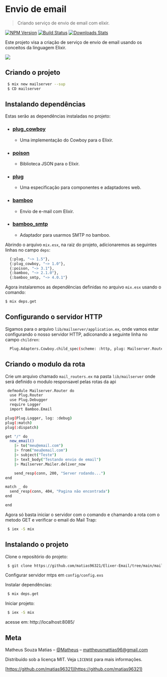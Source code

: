 # Envio de email
> Criando serviço de envio de email com elixir.

[![NPM Version][npm-image]][npm-url]
[![Build Status][travis-image]][travis-url]
[![Downloads Stats][npm-downloads]][npm-url]

Este projeto visa a criação de serviço de envio de email usando os conceitos da linguagem Elixir. 

![](../header.png)

## Criando o projeto

```sh
 $ mix new mailserver --sup
 $ CD mailserver
```

## Instalando dependências

Estas serão as dependências instaladas no projeto:

- ### [plug_cowboy][plug_cowboy] 
  * Uma implementação do Cowboy para o Elixir.
- ### [poison][poison]
  * Biblioteca JSON para o Elixir.
- ### [plug][plug]
  * Uma especificação para componentes e adaptadores web.
- ### [bamboo][bamboo]
  * Envio de e-mail com Elixir.
- ### [bamboo_smtp][bamboo_smtp]
  * Adaptador para usarmos SMTP no bamboo.

Abrindo o arquivo `mix.esx`, na raiz do projeto, adicionaremos as seguintes linhas no campo `deps`:

```sh
  {:plug, "~> 1.5"},
  {:plug_cowboy, "~> 1.0"},
  {:poison, "~> 3.1"},
  {:bamboo, "~> 2.1.0"},
  {:bamboo_smtp, "~> 4.0.1"}
```

Agora instalaremos as dependências definidas no arquivo `mix.esx` usando o comando:

```sh
$ mix deps.get
```


## Configurando o servidor HTTP

Sigamos para o arquivo `lib/mailserver/application.ex`, onde vamos estar configurando o nosso servidor HTTP, adiconando a seguinte linha no campo `children`:

```sh
  Plug.Adapters.Cowboy.child_spec(scheme: :http, plug: Mailserver.Router, options: [port: 8085])
 ```


## Criando o modulo da rota
Crie um arquivo chamado `mail_routers.ex` na pasta `lib/mailserver` onde será definido o modulo responsavel pelas rotas da api

```sh
 defmodule Mailserver.Router do
  use Plug.Router
  use Plug.Debugger
  require Logger
  import Bamboo.Email

plug(Plug.Logger, log: :debug)
plug(:match)
plug(:dispatch)

get "/" do
  new_email()
    |> to("meu@email.com")
    |> from("meu@email.com")
    |> subject("Teste")
    |> text_body("Testando envio de email")
    |> Mailserver.Mailer.deliver_now

    send_resp(conn, 200, "Server rodando...")
end

match _ do
  send_resp(conn, 404, "Pagina não encontrada")
end

end
```

Agora só basta iniciar o servidor com o comando e chamando a rota com o metodo GET e verificar o email do Mail Trap:

```sh
 $ iex -S mix
```


## Instalando o projeto 

Clone o repositório do projeto:

```sh
 $ git clone https://github.com/matias96321/Elixer-Email/tree/main/mailserver
```

Configurar servidor mtps em  `config/config.exs`

Instalar dependências: 

```sh
 $ mix deps.get
```

Iniciar projeto: 

```sh
 $ iex -S mix
```

acesse em:  http://localhost:8085/

## Meta

Matheus Souza Matias – [@Matheus](https://twitter.com/...) – mattheusmattias96@gmail.com

Distribuído sob a licença MIT. Veja `LICENSE` para mais informações.

[https://github.com/matias96321](https://github.com/matias96321)

[npm-image]: https://img.shields.io/npm/v/datadog-metrics.svg?style=flat-square
[npm-url]: https://npmjs.org/package/datadog-metrics
[npm-downloads]: https://img.shields.io/npm/dm/datadog-metrics.svg?style=flat-square
[travis-image]: https://img.shields.io/travis/dbader/node-datadog-metrics/master.svg?style=flat-square
[travis-url]: https://travis-ci.org/dbader/node-datadog-metrics
[wiki]: https://github.com/seunome/seuprojeto/wiki
[plug_cowboy]: https://hexdocs.pm/plug_cowboy/Plug.Cowboy.html
[poison]: https://github.com/devinus/poison
[plug]: https://elixirschool.com/pt/lessons/misc/plug
[bamboo]: https://github.com/thoughtbot/bamboo
[bamboo]: https://github.com/thoughtbot/bamboo
[bamboo_smtp]: https://github.com/fewlinesco/bamboo_smtp

